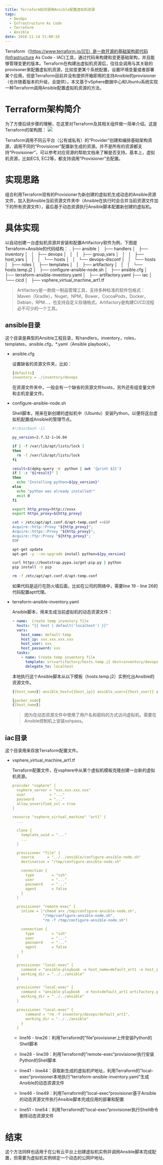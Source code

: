 ```yaml
---
title: Terraform如何调用Ansible配置虚拟机资源
tags:
  - DevOps
  - Infrastructure As Code
  - Terraform
  - Ansible
date: 2018-11-14 21:00:19
---
```



Terraform（[https://www.terraform.io/][1]）是一款开源的基础架构即代码(Infrastructure As Code - IAC)工具，通过代码来构建和变更基础架构，并且能够管理变更的版本。Terraform在构建出虚拟机资源后，往往会调用与其关联的provisoner来配置虚拟机资源，比如变更某个系统配置，设置环境变量或者部署某个应用，但是Terraform目前并没有提供开箱即用的支持Ansible的provisioner（也许随着版本的升级，会提供）。本文基于vSphere数据中心和Ubuntu系统实现一种Terraform调用Ansible配置虚拟机资源的方法。
<!-- more -->

# Terraform架构简介

为了方便后续步骤的理解，在这里对Terraform及其相关组件做一简单介绍。这是Terraform的架构图：
![](1.jpg)

Terraform调用不同云平台（公有或私有）的“Provider”创建和编排基础架构资源，调用不同的“Provisioner”配置新生成的资源。并不是所有的资源都支持“Provisioner”，可以参考对应资源的帮助文档来了解是否支持。基本上，虚拟机资源，比如ECS, EC2等，都支持调用“Provisioner”去配置。

# 实现思路

组合利用Terraform现有的Provisioner为新创建的虚拟机生成动态的Ansible资源文件，加入到Ansible当前资源文件夹中（Ansible在执行时会合并当前资源文件加下的所有资源文件），最后基于动态资源执行Ansible脚本配置新创建的虚拟机。

# 具体实现

以自动创建一台虚拟机资源并安装和配置Artifactory软件为例，下图是Terraform+Ansible的代码结构：
.
├── ansible
│   ├── handlers
│   ├── inventory
│   │   ├── devops
│   │   │   ├── group_vars
│   │   │   ├── host_vars
│   │   │   └── hosts
│   │   └── devops-disconf
│   │       └── hosts
│   ├── roles
│   ├── templates
│   │   ├── artifactory
│   │   │   └── hosts.temp.j2
│   ├── configure-ansible-node.sh
│   ├── ansible.cfg
│   ├── terraform-ansible-inventory.yaml
│   ├── artifactory.yaml
├── iac
│   └── cicd
│       ├── vsphere_virtual_machine_art1.tf

> Artifactory是一款统一制品管理工具，支持多种标准的软件包格式：Maven（Gradle），Nuget，NPM，Bower，CocoaPods，Docker，Debian，RPM...，也支持自定义存储格式。Artifactory是构建CI/CD流程必不可少的一个工具。

## ansible目录

这个目录是典型的Ansible工程目录，有handlers，inventory，roles，templates，ansible.cfg，*.yaml（Ansible playbook）。

+ ansible.cfg

  设置缺省的资源文件夹，比如：

  ```yaml
  [defaults]
  inventory = ./inventory/devops
  ```

  在资源文件夹中，一般会有一个缺省的资源文件hosts，另外还有组变量文件和主机变量文件。

+ configure-ansible-node.sh

  Shell脚本，用来在新创建的虚拟机中（Ubuntu）安装Python，以便将这台虚拟机配置成Ansible的管理节点。

  ```bash
  #!/bin/bash -il

  py_version=2.7.12-1~16.04

  if [ -f /var/lib/apt/lists/lock ]
  then
    rm -f /var/lib/apt/lists/lock
  fi

  result=$(dpkg-query -W  python | awk '{print $2}')
  if [ -z "${result}" ]
  then
    echo "Installing python=${py_version}"
  else
    echo "python was already installed!"
    exit 0
  fi

  export http_proxy=http://xxxx
  export https_proxy=${http_proxy}

  cat > /etc/apt/apt.conf.d/apt-temp.conf <<EOF
  Acquire::http::Proxy "${http_proxy}";
  Acquire::https::Proxy "${http_proxy}";
  Acquire::ftp::Proxy "${http_proxy}";
  EOF

  apt-get update
  apt-get -y --no-upgrade install python=${py_version}

  curl https://bootstrap.pypa.io/get-pip.py | python
  pip install -U pip

  rm -f /etc/apt/apt.conf.d/apt-temp.conf
  ```

  如果代码是运行在防火墙后面，比如在公司的网络中，需要line 19 - line 26的代码配置apt代理。

+ terraform-ansible-inventory.yaml

  Ansible脚本，用来生成当前虚拟机的动态资源文件：

  ```yaml
  - name:  Create temp inventory file
    hosts: "{{ host | default('localhost') }}"
    vars:
      host_name: default-temp
      host_ip: xxx.xxx.xxx.xxx
      host_user: xxx
      host_password: xxx
    tasks:
      - name: Create temp inventory file
        template: src=artifactory/hosts.temp.j2 dest=inventory/devops/{{host_name}} mode=644
        delegate_to: localhost
  ```

  本地执行这个Ansible脚本从以下模板（hosts.temp.j2）实例化出Ansible的资源文件。

  ```yaml
  {{host_name}} ansible_host={{host_ip}} ansible_user={{host_user}} ansible_password={{host_password}} ansible_ssh_common_args='-o StrictHostKeyChecking=no'

  [packer_node]
  {{host_name}}
  ```

  > 因为在动态资源文件中使用了用户名和密码的方式访问虚拟机。需要在Ansible控制机上安装sshpass。
  
## iac目录

这个目录用来存放Terraform配置文件。

+ vsphere_virtual_machine_art1.tf
  
  Terraform配置文件，在vsphere中从某个虚拟机模板克隆创建一台新的虚拟机资源。

  ```yaml
  provider "vsphere" {
    vsphere_server = "xxx.xxx.xxx.xxx"
    user           = "..."
    password       = "..."
    allow_unverified_ssl = true
  }

  resource "vsphere_virtual_machine" "art1" {
    ...

    clone {
      template_uuid = "..."
      ...
    }

    provisioner "file" {
      source      = "../../ansible/configure-ansible-node.sh"
      destination = "/tmp/configure-ansible-node.sh"

      connection {
        type        = "ssh"
        user        = "..."
        password    = "..."
        agent       = false
      }
    }

    provisioner "remote-exec" {
      inline = ["chmod a+x /tmp/configure-ansible-node.sh",
                "/tmp/configure-ansible-node.sh",
                "rm -f /tmp/configure-ansible-node.sh"]

      connection {
        type        = "ssh"
        user        = "..."
        password    = "..."
        agent       = false
      }
    }

    provisioner "local-exec" {
      command = "ansible-playbook -e host_name=default_art1 -e host_ip=${vsphere_virtual_machine.art1.default_ip_address} terraform-ansible-inventory.yaml",
      working_dir = "../../ansible"
    }

    provisioner "local-exec" {
      command = "ansible-playbook  -e host=default_art1 artifactory.yaml",
      working_dir = "../../ansible"
    }

    provisioner "local-exec" {
        command = "rm -f inventory/devops/default_art1",
        working_dir = "../../ansible"
      }
    }
  ```

  + line16 - line26：利用Terraform的”file“provisioner上传安装Python的Shell脚本

  + line28 - line39：利用Terraform的”remote-exec“provisioner执行安装Python的Shell脚本

  + line41 - line44：获取新生成的虚拟机IP地址，利用Terraform的”local-exec“provisioner本地执行“terraform-ansible-inventory.yaml”生成Ansible的动态资源文件

  + line46 - line49：利用Terraform的”local-exec“provisioner基于Ansible的动态资源文件执行Ansible脚本完成应用的部署和配置

  + line51 - line54：利用Terraform的”local-exec“provisioner执行Shell命令删除动态资源文件

# 结束

这个方法同样也适用于在公有云平台上创建虚拟机实例并调用Ansible脚本完成配置，但需要为虚拟机实例绑定一个动态的公网IP地址。

[1]: https://www.terraform.io/
